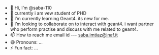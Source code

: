 - 👋 Hi, I’m @saba-110
- 👀 currently i am vew student of PHD 
- 🌱 I’m currently learning Geant4. its new for me. 
- 💞️ I’m looking to collaborate on to interact with geant4. i want partner who perform practise and discuss with me related to geant4. 
- 📫 How to reach me email id --- saba.imtiaz@inaf.it 
- 😄 Pronouns: ...
- ⚡ Fun fact: ...

<!---
saba-110/saba-110 is a ✨ special ✨ repository because its `README.md` (this file) appears on your GitHub profile.
You can click the Preview link to take a look at your changes.
--->
